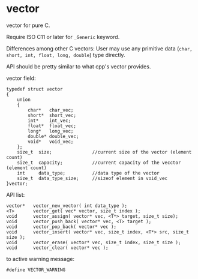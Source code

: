 # vector
vector for pure C.  

Require ISO C11 or later for ```_Generic``` keyword. 

Differences among other C vectors: User may use any primitive data (```char, short, int, float, long, double```) type directly. 

API should be pretty similar to what cpp's vector provides. 

vector field: 

```
typedef struct vector
{
    union
    {
        char*   char_vec;
        short*  short_vec;
        int*    int_vec;
        float*  float_vec;
        long*   long_vec;
        double* double_vec;
        void*   void_vec;
    };
    size_t  size;               //current size of the vector (element count)
    size_t  capacity;           //current capacity of the vecctor (element count)
    int     data_type;          //data type of the vector
    size_t  data_type_size;     //sizeof element in void_vec
}vector;
```

API list:

```
vector*   vector_new_vector( int data_type );
<T>       vector_get( vec* vector, size_t index );
void      vector_assign( vector* vec, <T*> target, size_t size);
void      vector_push_back( vector* vec, <T> target );
void      vector_pop_back( vector* vec );
void      vector_insert( vector* vec, size_t index, <T*> src, size_t size );
void      vector_erase( vector* vec, size_t index, size_t size );
void      vector_clear( vector* vec );
```

to active warning message: 
```
#define VECTOR_WARNING
```
